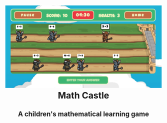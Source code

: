 <h1 align="center">
    <br>
    <img src="./.github/readme_files/math_castle.png" alt="math castle game" width="500">
    <br>
    Math Castle
    <br>
</h1>

<h2 align="center">A children's mathematical learning game</h2>
